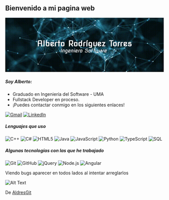 ## Bienvenido a mi pagina web

[![Header](https://raw.githubusercontent.com/AldresGit/AldresGit/master/contact.gif)](https://github.com/AldresGit/)

##### Soy Alberto:

- Graduado en Ingeniería del Software - UMA
- Fullstack Developer en proceso.
- ¡Puedes contactar conmigo en los siguientes enlaces!

[![Gmail](https://img.shields.io/badge/-GMAIL-D14836?style=for-the-badge&logo=gmail&logoColor=white)](albertorodrigueztorres95@gmail.com)
[![LinkedIn](https://img.shields.io/badge/-LINKEDIN-0077B5?style=for-the-badge&logo=linkedin&logoColor=white)](https://www.linkedin.com/in/alberto-rodr%C3%ADguez-torres-726730193/)

##### Lenguajes que uso

![C++](https://img.shields.io/badge/-C++-000000?style=flat&logo=c%2B%2B)
![C#](https://img.shields.io/badge/-C#-000000?style=flat&logo=c%23)
![HTML5](https://img.shields.io/badge/-HTML5-000000?style=flat&logo=html5)
![Java](https://img.shields.io/badge/-Java-000000?style=flat&logo=java)
![JavaScript](https://img.shields.io/badge/-JavaScript-000000?style=flat&logo=javascript)
![Python](https://img.shields.io/badge/-Python-000000?style=flat&logo=python)
![TypeScript](https://img.shields.io/badge/-TypeScript-000000?style=flat&logo=typescript)
![SQL](https://img.shields.io/badge/-SQL-000000?style=flat&logo=postgresql)


##### Algunas tecnologías con las que he trabajado

![Git](https://img.shields.io/badge/-Git-222222?style=flat&logo=git&logoColor=F05032)
![GitHub](https://img.shields.io/badge/-GitHub-222222?style=flat&logo=github&logoColor=181717)
![jQuery](https://img.shields.io/badge/-jQuery-222222?style=flat&logo=jQuery&logoColor=0769AD)
![Node.js](https://img.shields.io/badge/-Node.js-222222?style=flat&logo=node.js&logoColor=339933)
![Angular](https://img.shields.io/badge/-Angular-000000?style=flat&logo=angular)

Viendo bugs aparecer en todos lados al intentar arreglarlos

![Alt Text](https://www.trecebits.com/wp-content/uploads/2015/08/slide_303383_2577027_free.gif)

De [AldresGit](https://github.com/AldresGit)
